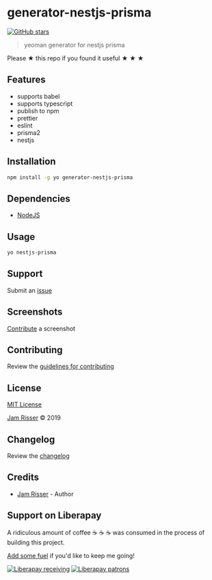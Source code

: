 # generator-nestjs-prisma

[![GitHub stars](https://img.shields.io/github/stars/codejamninja/generator-nestjs-prisma.svg?style=social&label=Stars)](https://github.com/codejamninja/generator-nestjs-prisma)

> yeoman generator for nestjs prisma

Please ★ this repo if you found it useful ★ ★ ★

## Features

- supports babel
- supports typescript
- publish to npm
- prettier
- eslint
- prisma2
- nestjs

## Installation

```sh
npm install -g yo generator-nestjs-prisma
```

## Dependencies

- [NodeJS](https://nodejs.org)

## Usage

```sh
yo nestjs-prisma
```

## Support

Submit an [issue](https://github.com/codejamninja/generator-nestjs-prisma/issues/new)

## Screenshots

[Contribute](https://github.com/codejamninja/generator-nestjs-prisma/blob/master/CONTRIBUTING.md) a screenshot

## Contributing

Review the [guidelines for contributing](https://github.com/codejamninja/generator-nestjs-prisma/blob/master/CONTRIBUTING.md)

## License

[MIT License](https://github.com/codejamninja/generator-nestjs-prisma/blob/master/LICENSE)

[Jam Risser](https://codejam.ninja) © 2019

## Changelog

Review the [changelog](https://github.com/codejamninja/generator-nestjs-prisma/blob/master/CHANGELOG.md)

## Credits

- [Jam Risser](https://codejam.ninja) - Author

## Support on Liberapay

A ridiculous amount of coffee ☕ ☕ ☕ was consumed in the process of building this project.

[Add some fuel](https://liberapay.com/codejamninja/donate) if you'd like to keep me going!

[![Liberapay receiving](https://img.shields.io/liberapay/receives/codejamninja.svg?style=flat-square)](https://liberapay.com/codejamninja/donate)
[![Liberapay patrons](https://img.shields.io/liberapay/patrons/codejamninja.svg?style=flat-square)](https://liberapay.com/codejamninja/donate)
